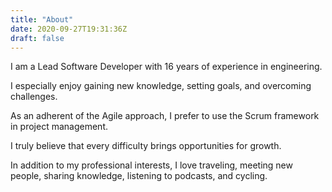 ```yaml
---
title: "About"
date: 2020-09-27T19:31:36Z
draft: false
---
```


I am a Lead Software Developer with 16 years of experience in engineering.

I especially enjoy gaining new knowledge, setting goals, and overcoming challenges.

As an adherent of the Agile approach, I prefer to use the Scrum framework in project management.

I truly believe that every difficulty brings opportunities for growth.

In addition to my professional interests, I love traveling, meeting new people, sharing knowledge, listening to podcasts, and cycling.
